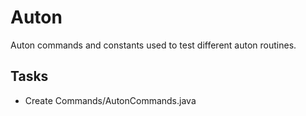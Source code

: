 # Auton
Auton commands and constants used to test different auton routines.

## Tasks
* Create Commands/AutonCommands.java